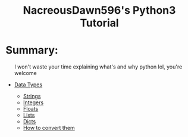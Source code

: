 <center>
  <h1>NacreousDawn596's Python3 Tutorial</h1>
</center>

# Summary:
<ul>
  <p>I won't waste your time explaining what's and why python lol, you're welcome</p>
  <li><a href="https://github.com/NacreousDawn596/Python3-tutorial/blob/main/wiki/data-types.md#welcome-again-to-the-python-tutorial-we-gonna-see-what-are-the-available-types-of-datas-in-python">Data Types</a></li>
  <ul>
    <li><a href="https://github.com/NacreousDawn596/Python3-tutorial/blob/main/wiki/data-types.md#strings">Strings</a></li>
    <li><a href="https://github.com/NacreousDawn596/Python3-tutorial/blob/main/wiki/data-types.md#integers">Integers</a></li>
    <li><a href="https://github.com/NacreousDawn596/Python3-tutorial/blob/main/wiki/data-types.md#floats">Floats</a></li>
    <li><a href="https://github.com/NacreousDawn596/Python3-tutorial/blob/main/wiki/data-types.md#lists">Lists</a></li>
    <li><a href="https://github.com/NacreousDawn596/Python3-tutorial/blob/main/wiki/data-types.md#dicts">Dicts</a></li>
    <li><a href="https://github.com/NacreousDawn596/Python3-tutorial/blob/main/wiki/data-types.md#lets-see-how-to-convert-them">How to convert them</a></li>
  </ul>
  <!--<li><a href="https://github.com/NacreousDawn596/Python3-tutorial/blob/main/wiki/print.md">how to write text in the console with print()</a></li>-->
</ul>
